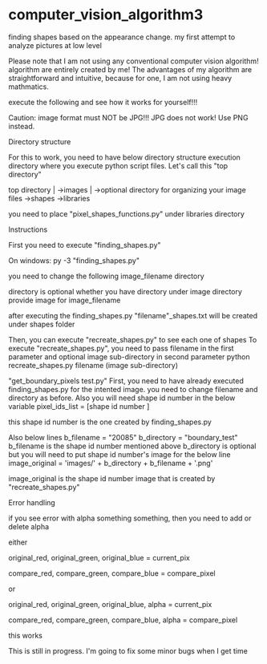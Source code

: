 # computer_vision_algorithm3
finding shapes based on the appearance change. my first attempt to analyze pictures at low level


Please note that I am not using any conventional computer vision algorithm! algorithm are entirely created by me! The advantages of my algorithm are straightforward and intuitive, because for one, I am not using heavy mathmatics.

execute the following and see how it works for yourself!!!

Caution:
image format must NOT be JPG!!! JPG does not work! Use PNG instead.

Directory structure

For this to work, you need to have below directory structure
execution directory where you execute python script files. Let's call this "top directory"

top directory
|
->images
   |
   ->optional directory for organizing your image files
->shapes 
->libraries

you need to place "pixel_shapes_functions.py" under libraries directory


Instructions

First you need to execute "finding_shapes.py"



On windows:
py -3 "finding_shapes.py"

you need to change the following
image_filename
directory

directory is optional whether you have directory under image directory
provide image for image_filename

after executing the finding_shapes.py
"filename"_shapes.txt will be created under shapes folder

Then, you can execute "recreate_shapes.py" to see each one of shapes
To execute "recreate_shapes.py", you need to pass filename in the first parameter and optional image sub-directory in second parameter
python recreate_shapes.py filename (image sub-directory)

"get_boundary_pixels test.py"
First, you need to have already executed finding_shapes.py for the intented image.
you need to change filename and directory as before.
Also you will need shape id number in the below variable
pixel_ids_list = [shape id number ]

this shape id number is the one created by finding_shapes.py

Also below lines
b_filename = "20085"
b_directory = "boundary_test"
b_filename is the shape id number mentioned above
b_directory is optional but you will need to put shape id number's image for the below line
image_original = 'images/' + b_directory + b_filename + '.png'

image_original is the shape id number image that is created by "recreate_shapes.py"


Error handling

if you see error with alpha something something, then you need to add or delete alpha

either

   original_red, original_green, original_blue = current_pix

   compare_red, compare_green, compare_blue = compare_pixel
   
or

   original_red, original_green, original_blue, alpha = current_pix

   compare_red, compare_green, compare_blue, alpha = compare_pixel
   
this works



This is still in progress. I'm going to fix some minor bugs when I get time
